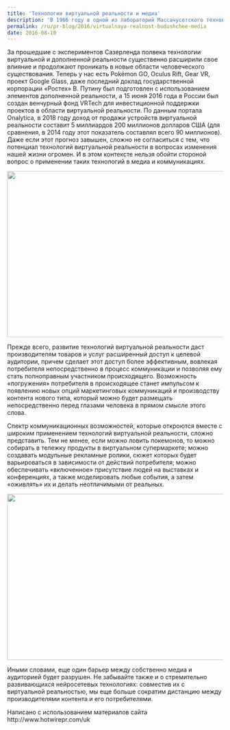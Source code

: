 ```yaml
---
title: 'Технологии виртуальной реальности и медиа'
description: 'В 1966 году в одной из лабораторий Массачусетского технологического института Айвэн Сазерленд начал проводить первые эксперименты по созданию устройств дополненной реальности, закрепляемых на голове человека.'
permalink: /ru/pr-blog/2016/virtualnaya-realnost-budushchee-media
date: 2016-08-10
---
```

<p>За прошедшие с экспериментов Сазерленда полвека технологии виртуальной и дополненной реальности существенно расширили свое влияние и продолжают проникать в новые области человеческого существования. Теперь у нас есть Pokémon GO, Oculus Rift, Gear VR, проект Google Glass, даже последний доклад государственной корпорации «Ростех» В. Путину был подготовлен с использованием элементов дополненной реальности, а 15 июня 2016 года в России был создан венчурный фонд VRTech для инвестиционной поддержки проектов в области виртуальной реальности. По данным портала Onalytica, в 2018 году доход от продажи устройств виртуальной реальности составит 5 миллиардов 200 миллионов долларов США (для сравнения, в 2014 году этот показатель составлял всего 90 миллионов). Даже если этот прогноз завышен, сложно не согласиться с тем, что потенциал технологий виртуальной реальности в вопросах изменения нашей жизни огромен. И в этом контексте нельзя обойти стороной вопрос о применении таких технологий в медиа и коммуникациях.</p>
<img src="{{ site.assets }}/upload/rift.jpeg" alt="" class="post__img" width="580" height="387">
<p>Прежде всего, развитие технологий виртуальной реальности даст производителям товаров и услуг расширенный доступ к целевой аудитории, причем сделает этот доступ более эффективным, вовлекая потребителя непосредственно в процесс коммуникации и позволяя ему стать полноправным участником происходящего. Возможность «погружения» потребителя в происходящее станет импульсом к появлению новых опций маркетинговых коммуникаций и производству контента нового типа, который можно будет размещать непосредственно перед глазами человека в прямом смысле этого слова.</p>
<p>Спектр коммуникационных возможностей, которые откроются вместе с широким применением технологий виртуальной реальности, сложно представить. Тем не менее, если можно ловить покемонов, то можно собирать в тележку продукты в виртуальном супермаркете; можно создавать модульные рекламные ролики, сюжет которых будет варьироваться в зависимости от действий потребителя; можно обеспечивать «включенное» присутствие людей на выставках и конференциях, а также моделировать любые события, а затем «оживлять» их и делать неотличимыми от реальных.</p>
<img src="{{ site.assets }}/upload/touch.jpg" alt="" class="post__img" width="580" height="387">
<p>Иными словами, еще один барьер между собственно медиа и аудиторией будет разрушен. Не забывайте также и о стремительно развивающихся нейросетевых технологиях: совместив их с виртуальной реальностью, мы еще больше сократим дистанцию между производителями контента и его потребителями.</p>
<p>Написано с использованием материалов сайта http://www.hotwirepr.com/uk</p>
